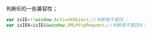 判断IE的一些兼容性；

```javascript
var isIE=!!window.ActiveXObject;//判断是不是IE；
var isIE6=isIE&&window.XMLHttpRequest;//判断是不是IE6；
```